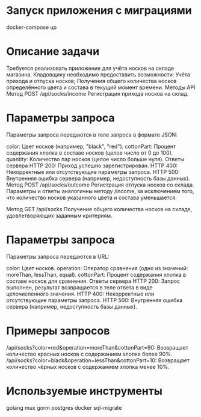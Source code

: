# Запуск приложения с миграциями

docker-compose up

# Описание задачи
Требуется реализовать приложение для учёта носков на складе магазина. Кладовщику необходимо предоставить возможности:
Учёта прихода и отпуска носков;
Получения общего количества носков определённого цвета и состава в текущий момент времени.
Методы API
Метод POST /api/socks/income
Регистрация прихода носков на склад.

# Параметры запроса
Параметры запроса передаются в теле запроса в формате JSON:

color: Цвет носков (например, "black", "red").
cottonPart: Процент содержания хлопка в составе носков (целое число от 0 до 100).
quantity: Количество пар носков (целое число больше нуля).
Ответы сервера
HTTP 200: Приход успешно зарегистрирован.
HTTP 400: Некорректные или отсутствующие параметры запроса.
HTTP 500: Внутренняя ошибка сервера (например, недоступность базы данных).
Метод POST /api/socks/outcome
Регистрация отпуска носков со склада. Параметры и ответы аналогичны методу /income, за исключением того, что количество носков указанного цвета и состава уменьшается.

Метод GET /api/socks
Получение общего количества носков на складе, удовлетворяющих заданным критериям.

# Параметры запроса
Параметры запроса передаются в URL:

color: Цвет носков.
operation: Оператор сравнения (одно из значений: moreThan, lessThan, equal).
cottonPart: Процент содержания хлопка в составе носков для сравнения.
Ответы сервера
HTTP 200: Запрос выполнен, результат возвращается в теле ответа в виде целочисленного значения.
HTTP 400: Некорректные или отсутствующие параметры запроса.
HTTP 500: Внутренняя ошибка сервера (например, недоступность базы данных).

# Примеры запросов
/api/socks?color=red&operation=moreThan&cottonPart=90: Возвращает количество красных носков с содержанием хлопка более 90%.
/api/socks?color=black&operation=lessThan&cottonPart=10: Возвращает количество чёрных носков с содержанием хлопка менее 10%.

# Используемые инструменты
golang
mux
gorm
postgres
docker
sql-migrate